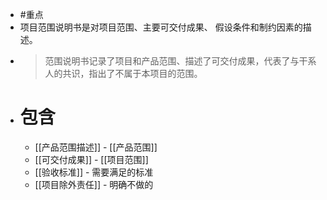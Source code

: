 - #重点
- 项目范围说明书是对项目范围、主要可交付成果、 假设条件和制约因素的描述。
- > 范围说明书记录了项目和产品范围、描述了可交付成果，代表了与干系人的共识，指出了不属于本项目的范围。
- # 包含
	- [[产品范围描述]] - [[产品范围]]
	- [[可交付成果]] - [[项目范围]]
	- [[验收标准]] - 需要满足的标准
	- [[项目除外责任]] - 明确不做的